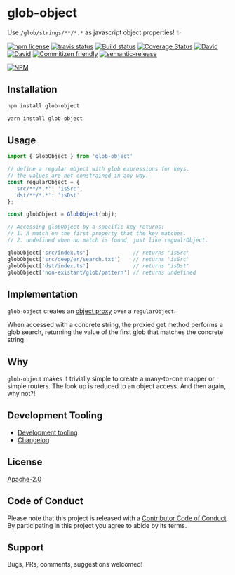 # glob-object

Use `/glob/strings/**/*.*` as javascript object properties! :sparkles:

<!-- badge -->
[![npm license](https://img.shields.io/npm/l/glob-object.svg)](https://www.npmjs.com/package/glob-object)
[![travis status](https://img.shields.io/travis/tufan-io/glob-object.svg)](https://travis-ci.org/tufan-io/glob-object)
[![Build status](https://ci.appveyor.com/api/projects/status/90am2usst4qeutgi?svg=true)](https://ci.appveyor.com/project/tufan-io/glob-object)
[![Coverage Status](https://coveralls.io/repos/github/tufan-io/glob-object/badge.svg?branch=master)](https://coveralls.io/github/tufan-io/glob-object?branch=master)
[![David](https://david-dm.org/tufan-io/glob-object/status.svg)](https://david-dm.org/tufan-io/glob-object)
[![David](https://david-dm.org/tufan-io/glob-object/dev-status.svg)](https://david-dm.org/tufan-io/glob-object?type=dev)
[![Commitizen friendly](https://img.shields.io/badge/commitizen-friendly-brightgreen.svg)](http://commitizen.github.io/cz-cli/)
[![semantic-release](https://img.shields.io/badge/%20%20%F0%9F%93%A6%F0%9F%9A%80-semantic--release-e10079.svg)](https://github.com/semantic-release/semantic-release)

[![NPM](https://nodei.co/npm/glob-object.png?downloads=true&downloadRank=true&stars=true)](https://nodei.co/npm/glob-object/)
<!-- endbadge -->

## Installation

```javascript
npm install glob-object
```

```javascript
yarn install glob-object
```

## Usage

```javascript
import { GlobObject } from 'glob-object'

// define a regular object with glob expressions for keys.
// the values are not constrained in any way.
const regularObject = {
  'src/**/*.*': 'isSrc',
  'dst/**/*.*': 'isDst'
};

const globObject = GlobObject(obj);

// Accessing globObject by a specific key returns:
// 1. A match on the first property that the key matches.
// 2. undefined when no match is found, just like regualrObject.

globObject['src/index.ts']              // returns 'isSrc'
globObject['src/deep/er/search.txt']    // returns 'isSrc'
globObject['dst/index.ts']              // returns 'isDst'
globObject['non-existant/glob/pattern'] // returns undefined
```

## Implementation

`glob-object` creates an [object proxy](https://developer.mozilla.org/en-US/docs/Web/JavaScript/Reference/Global_Objects/Proxy) over a `regularObject`.

When accessed with a concrete string, the proxied get method performs a glob search, returning the value of the first glob that matches the concrete string.

## Why

`glob-object` makes it trivially simple to create a many-to-one mapper or simple routers.
The look up is reduced to an object access. And then again, why not?!

## Development Tooling

- [Development tooling](./docs/DevTools.md)
- [Changelog](./CHANGELOG.md)

## License

[Apache-2.0](./LICENSE.md)

## Code of Conduct

Please note that this project is released with a [Contributor Code of Conduct](code-of-conduct.md). By participating in this project you agree to abide by its terms.

## Support

Bugs, PRs, comments, suggestions welcomed!
